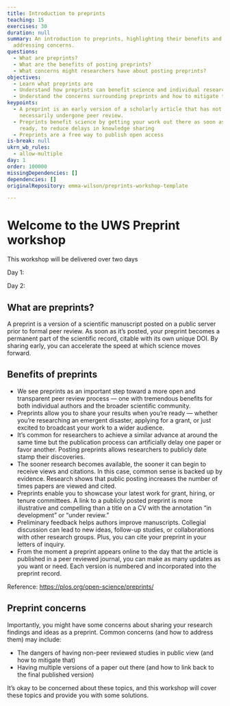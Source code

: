 ```yaml
---
title: Introduction to preprints
teaching: 15
exercises: 30
duration: null
summary: An introduction to preprints, highlighting their benefits and
  addressing concerns.
questions:
  - What are preprints?
  - What are the benefits of posting preprints?
  - What concerns might researchers have about posting preprints?
objectives:
  - Learn what preprints are
  - Understand how preprints can benefit science and individual researchers
  - Understand the concerns surrounding preprints and how to mitigate them
keypoints:
  - A preprint is an early version of a scholarly article that has not
    necessarily undergone peer review.
  - Preprints benefit science by getting your work out there as soon as it's
    ready, to reduce delays in knowledge sharing
  - Preprints are a free way to publish open access
is-break: null
ukrn_wb_rules:
  - allow-multiple
day: 1
order: 100000
missingDependencies: []
dependencies: []
originalRepository: emma-wilson/preprints-workshop-template

---
```

# Welcome to the UWS Preprint workshop
This workshop will be delivered over two days 

Day 1:

Day 2: 

## What are preprints?

A preprint is a version of a scientific manuscript posted on a public server prior to formal peer review. As soon as it’s posted, your preprint becomes a permanent part of the scientific record, citable with its own unique DOI. By sharing early, you can accelerate the speed at which science moves forward.

## Benefits of preprints

- We see preprints as an important step toward a more open and transparent peer review process — one with tremendous benefits for both individual authors and the broader scientific community.
- Preprints allow you to share your results when you’re ready — whether you’re researching an emergent disaster, applying for a grant, or just excited to broadcast your work to a wider audience.
- It’s common for researchers to achieve a similar advance at around the same time but the publication process can artificially delay one paper or favor another. Posting preprints allows researchers to publicly date stamp their discoveries.
- The sooner research becomes available, the sooner it can begin to receive views and citations. In this case, common sense is backed up by evidence. Research shows that public posting increases the number of times papers are viewed and cited.
- Preprints enable you to showcase your latest work for grant, hiring, or tenure committees. A link to a publicly posted preprint is more illustrative and compelling than a title on a CV with the annotation “in development” or “under review.”
- Preliminary feedback helps authors improve manuscripts. Collegial discussion can lead to new ideas, follow-up studies, or collaborations with other research groups. Plus, you can cite your preprint in your letters of inquiry.
- From the moment a preprint appears online to the day that the article is published in a peer reviewed journal, you can make as many updates as you want or need. Each version is numbered and incorporated into the preprint record.

Reference: https://plos.org/open-science/preprints/

## Preprint concerns

Importantly, you might have some concerns about sharing your research findings and ideas as a preprint. Common concerns (and how to address them) may include:

- The dangers of having non-peer reviewed studies in public view (and how to mitigate that)
- Having multiple versions of a paper out there (and how to link back to the final published version)

It’s okay to be concerned about these topics, and this workshop will cover these topics and provide you with some solutions.